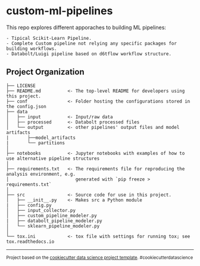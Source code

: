 custom-ml-pipelines
==============================

This repo explores different apporaches to building ML pipelines:

    - Tipical Scikit-Learn Pipeline.
    - Complete Custom pipeline not relying any specific packages for building workflows.
    - Databolt/Luigi pipeline based on d6tflow workflow structure.

Project Organization
------------

    ├── LICENSE
    ├── README.md          <- The top-level README for developers using this project.
    ├── conf               <- Folder hosting the configurations stored in the config.json
    ├── data
    │   ├── input          <- Input/raw data
    │   ├── processed      <- Databolt processed files
    │   └── output         <- other pipelines' output files and model artifacts
    |       ├──model_artifacts
    |       └── partitions
    │
    ├── notebooks          <- Jupyter notebooks with examples of how to use alternative pipeline structures
    │
    ├── requirements.txt   <- The requirements file for reproducing the analysis environment, e.g.
    │                         generated with `pip freeze > requirements.txt`
    │
    ├── src                <- Source code for use in this project.
    │   ├── __init__.py    <- Makes src a Python module
    |   ├── config.py
    │   ├── input_collector.py
    │   ├── custom_pipeline_modeler.py
    |   ├── databolt_pipeline_modeler.py
    │   └── sklearn_pipeline_modeler.py
    │
    └── tox.ini            <- tox file with settings for running tox; see tox.readthedocs.io


--------

<p><small>Project based on the <a target="_blank" href="https://drivendata.github.io/cookiecutter-data-science/">cookiecutter data science project template</a>. #cookiecutterdatascience</small></p>
